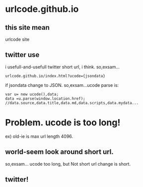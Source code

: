 # urlcode.github.io
## this site mean
urlcode site
## twitter use
i usefull-and-usefull twitter short url, i think.
so,exsam...
```
urlcode.github.io/index.html?ucode={jsondata}
```
if jsondata change to JSON.
so,exsam...ucode parse is:
```
var u= new ucode(),data;
data =u.parse(window.location.href);
//data.source,data.title,data.md,data.scripts,data.mydata...
```
# Problem. ucode is too long!
ex) old-ie is max url length 4096.

## world-seem look around short url.
so,exsam... ucode too long, but Not short url change is short.

## twitter!


